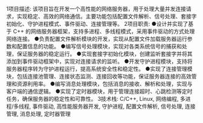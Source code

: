 1项目描述: 该项目旨在开发一个高性能的网络服务器，用于处理大量并发连接请求，实现稳定、高效的网络通信。主要功能包括配置文件解析、信号处理、套接字初始化、守护进程模式、事件驱动、连接管理等。
2项目职责:
●设计并实现了基于 C++ 的网络服务器框架，支持多进程、多线程模式，采用事件驱动的方式处理网络连接。
●负责配置文件解析模块的开发，实现从配置文件加载服务器运行参数和配置信息的功能。
●编写信号处理模块，实现对各类系统信号的捕获和处理，保证服务器的稳定运行。
●实现套接字初始化模块，创建监听套接字并将其添加到事件驱动框架中，实现对连接请求的监听。
●开发守护进程模块，支持将服务器程序转为守护进程运行，提高系统安全性和稳定性。
●实现了连接管理模块，包括连接池管理、连接状态监测、连接回收等功能，保证服务器连接的高效管理和资源利用率。
●编写消息处理模块，包括消息的接收、解析和处理，实现与客户端的通信逻辑。
●实现了定时器模块，用于管理连接超时、心跳检测等定时任务，确保服务器的稳定性和可靠性。
3技术栈: C/C++, Linux, 网络编程, 多进程/多线程, 事件驱动, 高性能服务器开发, 守护进程, 配置文件解析, 信号处理, 连接管理, 消息处理, 定时器管理